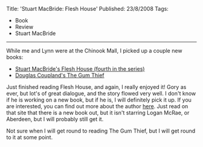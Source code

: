 Title: 'Stuart MacBride: Flesh House'
Published: 23/8/2008
Tags:
- Book
- Review
- Stuart MacBride
---

While me and Lynn were at the Chinook Mall, I picked up a couple new books:
  
- [Stuart MacBride's Flesh House (fourth in the series)](http://www.amazon.co.uk/Flesh-House-Stuart-MacBride/dp/0007244541/ref=sr_1_1?ie=UTF8&amp;s=books&amp;qid=1220410781&amp;sr=8-1)
- [Douglas Coupland's The Gum Thief](http://www.amazon.co.uk/Gum-Thief-Douglas-Coupland/dp/0747591881/ref=sr_1_1?ie=UTF8&amp;s=books&amp;qid=1220410890&amp;sr=1-1)

Just finished reading Flesh House, and again, I really enjoyed it! Gory as ever, but lot's of great dialogue, and the story flowed very well. I don't know if he is working on a new book, but if he is, I will definitely pick it up. If you are interested, you can find out more about the author [here](http://www.stuartmacbride.com/en/). Just read on that site that there is a new book out, but it isn't starring Logan McRae, or Aberdeen, but I will probably still get it.

Not sure when I will get round to reading The Gum Thief, but I will get round to it at some point.
